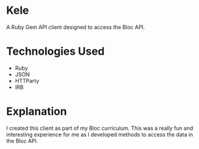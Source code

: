 # Kele
A Ruby Gem API client designed to access the Bloc API.

# Technologies Used
* Ruby
* JSON
* HTTParty
* IRB

# Explanation
I created this client as part of my Bloc curriculum.  This was a really fun and interesting experience for me as I developed methods to access the data in the Bloc API. 
